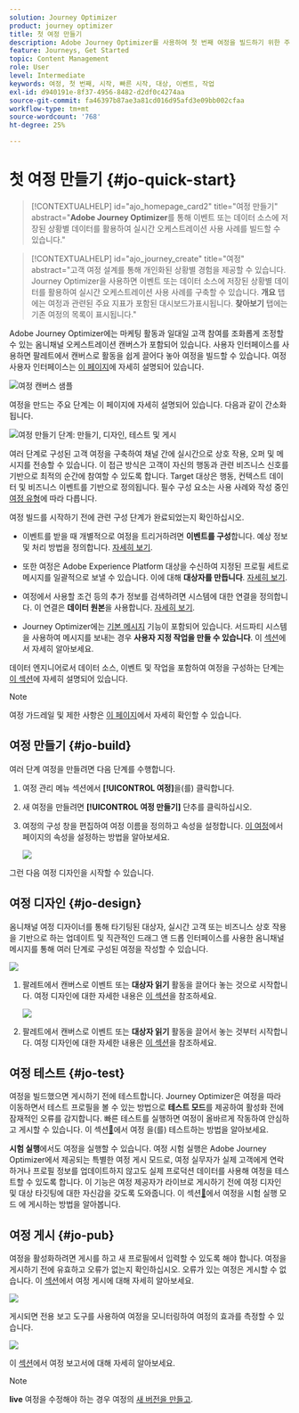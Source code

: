 ```yaml
---
solution: Journey Optimizer
product: journey optimizer
title: 첫 여정 만들기
description: Adobe Journey Optimizer를 사용하여 첫 번째 여정을 빌드하기 위한 주요 단계
feature: Journeys, Get Started
topic: Content Management
role: User
level: Intermediate
keywords: 여정, 첫 번째, 시작, 빠른 시작, 대상, 이벤트, 작업
exl-id: d940191e-8f37-4956-8482-d2df0c4274aa
source-git-commit: fa46397b87ae3a81cd016d95afd3e09bb002cfaa
workflow-type: tm+mt
source-wordcount: '768'
ht-degree: 25%

---
```


# 첫 여정 만들기 {#jo-quick-start}

>[!CONTEXTUALHELP]
>id="ajo_homepage_card2"
>title="여정 만들기"
>abstract="**Adobe Journey Optimizer**&#x200B;를 통해 이벤트 또는 데이터 소스에 저장된 상황별 데이터를 활용하여 실시간 오케스트레이션 사용 사례를 빌드할 수 있습니다."

>[!CONTEXTUALHELP]
>id="ajo_journey_create"
>title="여정"
>abstract="고객 여정 설계를 통해 개인화된 상황별 경험을 제공할 수 있습니다. Journey Optimizer을 사용하면 이벤트 또는 데이터 소스에 저장된 상황별 데이터를 활용하여 실시간 오케스트레이션 사용 사례를 구축할 수 있습니다. **개요** 탭에는 여정과 관련된 주요 지표가 포함된 대시보드가 &#x200B;&#x200B;표시됩니다. **찾아보기** 탭에는 기존 여정의 목록이 표시됩니다."

Adobe Journey Optimizer에는 마케팅 활동과 일대일 고객 참여를 조화롭게 조정할 수 있는 옴니채널 오케스트레이션 캔버스가 포함되어 있습니다. 사용자 인터페이스를 사용하면 팔레트에서 캔버스로 활동을 쉽게 끌어다 놓아 여정을 빌드할 수 있습니다. 여정 사용자 인터페이스는 [이 페이지](journey-ui.md)에 자세히 설명되어 있습니다.

![여정 캔버스 샘플](assets/journey38.png)


여정을 만드는 주요 단계는 이 페이지에 자세히 설명되어 있습니다. 다음과 같이 간소화됩니다.

![여정 만들기 단계: 만들기, 디자인, 테스트 및 게시](assets/journey-creation-process.png)


여러 단계로 구성된 고객 여정을 구축하여 채널 간에 실시간으로 상호 작용, 오퍼 및 메시지를 전송할 수 있습니다. 이 접근 방식은 고객이 자신의 행동과 관련 비즈니스 신호를 기반으로 최적의 순간에 참여할 수 있도록 합니다. Target 대상은 행동, 컨텍스트 데이터 및 비즈니스 이벤트를 기반으로 정의됩니다. 필수 구성 요소는 사용 사례와 작성 중인 [여정 유형](entry-management.md#types-of-journeys)에 따라 다릅니다.

여정 빌드를 시작하기 전에 관련 구성 단계가 완료되었는지 확인하십시오.

* 이벤트를 받을 때 개별적으로 여정을 트리거하려면 **이벤트를 구성**&#x200B;합니다. 예상 정보 및 처리 방법을 정의합니다. [자세히 보기](../event/about-events.md).

<!--   ![](assets/jo-event7bis.png)  -->

* 또한 여정은 Adobe Experience Platform 대상을 수신하여 지정된 프로필 세트로 메시지를 일괄적으로 보낼 수 있습니다. 이에 대해 **대상자를 만듭니다**. [자세히 보기](../audience/about-audiences.md).

<!--   ![](assets/segment2.png)  -->

* 여정에서 사용할 조건 등의 추가 정보를 검색하려면 시스템에 대한 연결을 정의합니다. 이 연결은 **데이터 원본**&#x200B;을 사용합니다. [자세히 보기](../datasource/about-data-sources.md).

<!--   ![](assets/jo-datasource.png)  -->

* Journey Optimizer에는 [기본 메시지](../building-journeys/journeys-message.md) 기능이 포함되어 있습니다. 서드파티 시스템을 사용하여 메시지를 보내는 경우 **사용자 지정 작업을 만들 수 있습니다**. 이 [섹션](../action/action.md)에서 자세히 알아보세요.

<!--    ![](assets/custom2.png)  -->


데이터 엔지니어로서 데이터 소스, 이벤트 및 작업을 포함하여 여정을 구성하는 단계는 [이 섹션](../configuration/about-data-sources-events-actions.md)에 자세히 설명되어 있습니다.


>[!NOTE]
>
>여정 가드레일 및 제한 사항은 [이 페이지](../start/guardrails.md)에서 자세히 확인할 수 있습니다.

## 여정 만들기 {#jo-build}

여러 단계 여정을 만들려면 다음 단계를 수행합니다.

1. 여정 관리 메뉴 섹션에서 **[!UICONTROL 여정]**&#x200B;을(를) 클릭합니다.

1. 새 여정을 만들려면 **[!UICONTROL 여정 만들기]** 단추를 클릭하십시오.

1. 여정의 구성 창을 편집하여 여정 이름을 정의하고 속성을 설정합니다. [이 여정](journey-properties.md)에서 페이지의 속성을 설정하는 방법을 알아보세요.

   ![](assets/jo-properties.png)

그런 다음 여정 디자인을 시작할 수 있습니다.

## 여정 디자인 {#jo-design}

옴니채널 여정 디자이너를 통해 타기팅된 대상자, 실시간 고객 또는 비즈니스 상호 작용을 기반으로 하는 업데이트 및 직관적인 드래그 앤 드롭 인터페이스를 사용한 옴니채널 메시지를 통해 여러 단계로 구성된 여정을 작성할 수 있습니다.

![](assets/journey38.png)

1. 팔레트에서 캔버스로 이벤트 또는 **대상자 읽기** 활동을 끌어다 놓는 것으로 시작합니다. 여정 디자인에 대한 자세한 내용은 [이 섹션](using-the-journey-designer.md)을 참조하세요.

   ![](assets/read-segment.png)

1. 팔레트에서 캔버스로 이벤트 또는 **대상자 읽기** 활동을 끌어서 놓는 것부터 시작합니다. 여정 디자인에 대한 자세한 내용은 [이 섹션](using-the-journey-designer.md)을 참조하세요.

## 여정 테스트 {#jo-test}

여정을 빌드했으면 게시하기 전에 테스트합니다. Journey Optimizer은 여정을 따라 이동하면서 테스트 프로필을 볼 수 있는 방법으로 **테스트 모드**&#x200B;를 제공하여 활성화 전에 잠재적인 오류를 감지합니다. 빠른 테스트를 실행하면 여정이 올바르게 작동하여 안심하고 게시할 수 있습니다. 이 섹션[&#128279;](testing-the-journey.md)에서 여정 을(를) 테스트하는 방법을 알아보세요.

**시험 실행**&#x200B;에서도 여정을 실행할 수 있습니다. 여정 시험 실행은 Adobe Journey Optimizer에서 제공되는 특별한 여정 게시 모드로, 여정 실무자가 실제 고객에게 연락하거나 프로필 정보를 업데이트하지 않고도 실제 프로덕션 데이터를 사용해 여정을 테스트할 수 있도록 합니다. 이 기능은 여정 제공자가 라이브로 게시하기 전에 여정 디자인 및 대상 타깃팅에 대한 자신감을 갖도록 도와줍니다. 이 섹션[&#128279;](journey-dry-run.md)에서 여정을 시험 실행 모드 에 게시하는 방법을 알아봅니다.

## 여정 게시 {#jo-pub}

여정을 활성화하려면 게시를 하고 새 프로필에서 입력할 수 있도록 해야 합니다. 여정을 게시하기 전에 유효하고 오류가 없는지 확인하십시오. 오류가 있는 여정은 게시할 수 없습니다. 이 [섹션](publishing-the-journey.md)에서 여정 게시에 대해 자세히 알아보세요.

![](assets/jo-journeyuc2_32bis.png)

게시되면 전용 보고 도구를 사용하여 여정을 모니터링하여 여정의 효과를 측정할 수 있습니다.

![](assets/jo-dynamic_report_journey_12.png)

이 [섹션](../reports/live-report.md)에서 여정 보고서에 대해 자세히 알아보세요.

>[!NOTE]
>
>**live** 여정을 수정해야 하는 경우 여정의 [새 버전을 만들고](journey-ui.md#journey-versions).

